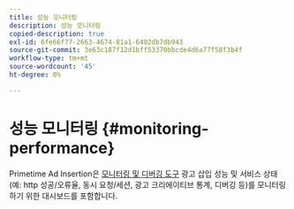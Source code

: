 ```yaml
---
title: 성능 모니터링
description: 성능 모니터링
copied-description: true
exl-id: 6fe66f77-2663-4674-81a1-6402db7db943
source-git-commit: 3e63c187f12d1bff53370bbcde4d6a77f58f3b4f
workflow-type: tm+mt
source-wordcount: '45'
ht-degree: 0%

---
```


# 성능 모니터링 {#monitoring-performance}

Primetime Ad Insertion은 [모니터링 및 디버깅 도구](https://ssai.console.primetime.adobe.com/) 광고 삽입 성능 및 서비스 상태(예: http 성공/오류율, 동시 요청/세션, 광고 크리에이티브 통계, 디버깅 등)를 모니터링하기 위한 대시보드를 포함합니다.
